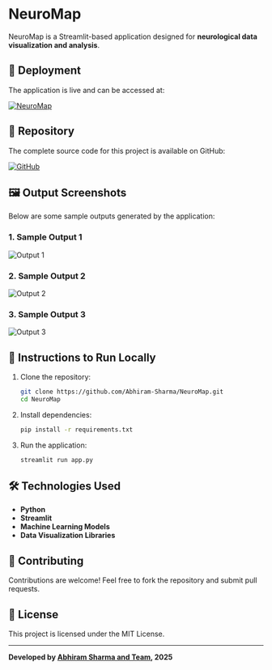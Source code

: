 # NeuroMap

NeuroMap is a Streamlit-based application designed for **neurological data visualization and analysis**.

## 🚀 Deployment

The application is live and can be accessed at:

[![NeuroMap](https://img.shields.io/badge/Streamlit-Live-green)](https://neuromap.streamlit.app/)

## 📂 Repository

The complete source code for this project is available on GitHub:

[![GitHub](https://img.shields.io/badge/GitHub-Repository-blue)](https://github.com/Abhiram-Sharma/NeuroMap/tree/main)

## 🖼️ Output Screenshots

Below are some sample outputs generated by the application:

### 1. Sample Output 1
![Output 1](https://raw.githubusercontent.com/Abhiram-Sharma/NeuroMap/main/output1.jpg)

### 2. Sample Output 2
![Output 2](https://raw.githubusercontent.com/Abhiram-Sharma/NeuroMap/main/output2.jpg)

### 3. Sample Output 3
![Output 3](https://raw.githubusercontent.com/Abhiram-Sharma/NeuroMap/main/output3.jpg)

## 📜 Instructions to Run Locally

1. Clone the repository:
   ```bash
   git clone https://github.com/Abhiram-Sharma/NeuroMap.git
   cd NeuroMap
   ```
2. Install dependencies:
   ```bash
   pip install -r requirements.txt
   ```
3. Run the application:
   ```bash
   streamlit run app.py
   ```

## 🛠️ Technologies Used
- **Python**
- **Streamlit**
- **Machine Learning Models**
- **Data Visualization Libraries**

## 🤝 Contributing
Contributions are welcome! Feel free to fork the repository and submit pull requests.

## 📄 License
This project is licensed under the MIT License.

---
**Developed by [Abhiram Sharma and Team](https://github.com/Abhiram-Sharma), 2025**
